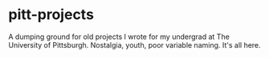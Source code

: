 # pitt-projects
A dumping ground for old projects I wrote for my undergrad at The University of Pittsburgh. Nostalgia, youth, poor variable naming. It's all here.
